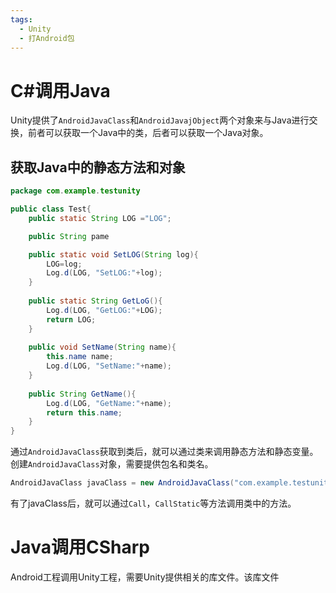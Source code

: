 ```yaml
---
tags:
  - Unity
  - 打Android包
---
```

# C#调用Java

Unity提供了`AndroidJavaClass`和`AndroidJavajObject`两个对象来与Java进行交换，前者可以获取一个Java中的类，后者可以获取一个Java对象。

## 获取Java中的静态方法和对象

```Java
package com.example.testunity

public class Test{
	public static String LOG ="LOG";

	public String pame

	public static void SetLOG(String log){
		LOG=log;
		Log.d(LOG, "SetLOG:"+log);
	}
	
	public static String GetLoG(){
		Log.d(LOG, "GetLOG:"+LOG);
		return LOG;
	}
	
	public void SetName(String name){
		this.name name;
		Log.d(LOG, "SetName:"+name);
	}
	
	public String GetName(){
		Log.d(LOG, "GetName:"+name);
		return this.name;
	}
}

```

通过`AndroidJavaClass`获取到类后，就可以通过类来调用静态方法和静态变量。创建`AndroidJavaClass`对象，需要提供包名和类名。

```C#
AndroidJavaClass javaClass = new AndroidJavaClass("com.example.testunity.Test");
```

有了javaClass后，就可以通过`Call`，`CallStatic`等方法调用类中的方法。

# Java调用CSharp

Android工程调用Unity工程，需要Unity提供相关的库文件。该库文件

